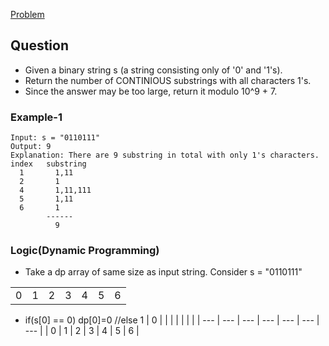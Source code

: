 [Problem](https://leetcode.com/contest/weekly-contest-197/problems/number-of-substrings-with-only-1s/)

## Question
- Given a binary string s (a string consisting only of '0' and '1's).
- Return the number of CONTINIOUS substrings with all characters 1's.
- Since the answer may be too large, return it modulo 10^9 + 7.

### Example-1
```
Input: s = "0110111"
Output: 9
Explanation: There are 9 substring in total with only 1's characters.
index   substring
  1       1,11
  2       1
  4       1,11,111
  5       1,11
  6       1
        ------
          9
```

### Logic(Dynamic Programming)
- Take a dp array of same size as input string. Consider s = "0110111"

|  |  |  |  |  |  |  |
| --- | --- | --- | --- | --- | --- | --- |
| 0 | 1 | 2 | 3 | 4  | 5 | 6 |

- if(s[0] == 0) dp[0]=0   //else 1
| 0 |  |  |  |  |  |  |
| --- | --- | --- | --- | --- | --- | --- |
| 0 | 1 | 2 | 3 | 4  | 5 | 6 |
